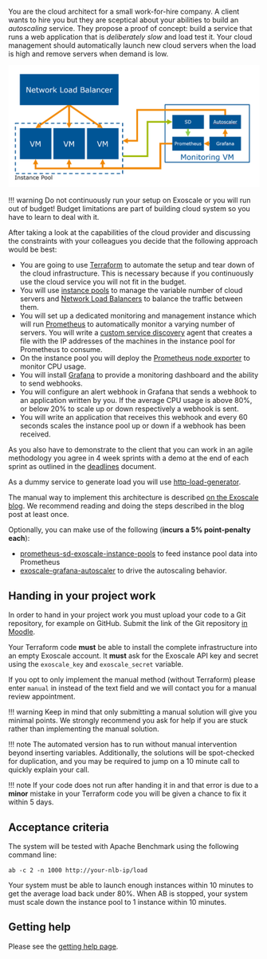 You are the cloud architect for a small work-for-hire company. A client wants to hire you but they are sceptical about your abilities to build an *autoscaling* service. They propose a proof of concept: build a service that runs a web application that is *deliberately slow* and load test it. Your cloud management should automatically launch new cloud servers when the load is high and remove servers when demand is low.

![](projectwork.png)

!!! warning
    Do not continuously run your setup on Exoscale or you will run out of budget! Budget limitations are part of building cloud system so you have to learn to deal with it.

After taking a look at the capabilities of the cloud provider and discussing the constraints with your colleagues you decide that the following approach would be best:

- You are going to use [Terraform](https://terraform.io) to automate the setup and tear down of the cloud infrastructure. This is necessary because if you continuously use the cloud service you will not fit in the budget.
- You will use [instance pools](https://community.exoscale.com/documentation/compute/instance-pools/) to manage the variable number of cloud servers and [Network Load Balancers](https://www.exoscale.com/syslog/network-load-balancer-release/) to balance the traffic between them.
- You will set up a dedicated monitoring and management instance which will run [Prometheus](https://prometheus.io/) to automatically monitor a varying number of servers. You will write a
  [custom service discovery](https://prometheus.io/blog/2015/06/01/advanced-service-discovery/#custom-service-discovery) agent that creates a file with the IP addresses of the machines in the instance pool for Prometheus to consume.
- On the instance pool you will deploy the [Prometheus node exporter](https://github.com/prometheus/node_exporter) to monitor CPU usage.
- You will install [Grafana](https://grafana.com/) to provide a monitoring dashboard and the ability to send webhooks.
- You will configure an alert webhook in Grafana that sends a webhook to an application written by you. If the average CPU usage is above 80%, or below 20% to scale up or down respectively a webhook is sent.
- You will write an application that receives this webhook and every 60 seconds scales the instance pool up or down if a webhook has been received.

As you also have to demonstrate to the client that you can work in an agile methodology you agree in 4 week sprints with a demo at the end of each sprint as outlined in the [deadlines](/deadlines) document.
 
As a dummy service to generate load you will use [http-load-generator](https://github.com/FH-Cloud-Computing/http-load-generator).

The manual way to implement this architecture is described [on the Exoscale blog](https://www.exoscale.com/syslog/autoscaling-with-grafana-and-prometheus/). We recommend reading and doing the steps described in the blog post at least once.

Optionally, you can make use of the following (**incurs a 5% point-penalty each**):

- [prometheus-sd-exoscale-instance-pools](https://github.com/FH-Cloud-Computing/prometheus-sd-exoscale-instance-pools) to feed instance pool data into Prometheus
- [exoscale-grafana-autoscaler](https://github.com/FH-Cloud-Computing/exoscale-grafana-autoscaler) to drive the autoscaling behavior.

## Handing in your project work

In order to hand in your project work you must upload your code to a Git repository, for example on GitHub. Submit the link of the Git repository [in Moodle](https://moodle.fh-campuswien.ac.at/course/view.php?id=14657).

Your Terraform code **must** be able to install the complete infrastructure into an empty Exoscale account. It **must** ask for the Exoscale API key and secret using the `exoscale_key` and `exoscale_secret` variable.

If you opt to only implement the manual method (without Terraform) please enter `manual` in instead of the text field and we will contact you for a manual review appointment.

!!! warning
    Keep in mind that only submitting a manual solution will give you minimal points. We strongly recommend you ask for help if you are stuck rather than implementing the manual solution.

!!! note
    The automated version has to run without manual intervention beyond inserting variables. Additionally, the solutions will be spot-checked for duplication, and you may be required to jump on a 10 minute call to quickly explain your call.
    
!!! note
    If your code does not run after handing it in and that error is due to a **minor** mistake in your Terraform code you will be given a chance to fix it within 5 days.

## Acceptance criteria

The system will be tested with Apache Benchmark using the following command line:

```
ab -c 2 -n 1000 http://your-nlb-ip/load
```

Your system must be able to launch enough instances within 10 minutes to get the average load back under 80%. When AB is stopped, your system must scale down the instance pool to 1 instance within 10 minutes.

## Getting help

Please see the [getting help page](../help/).